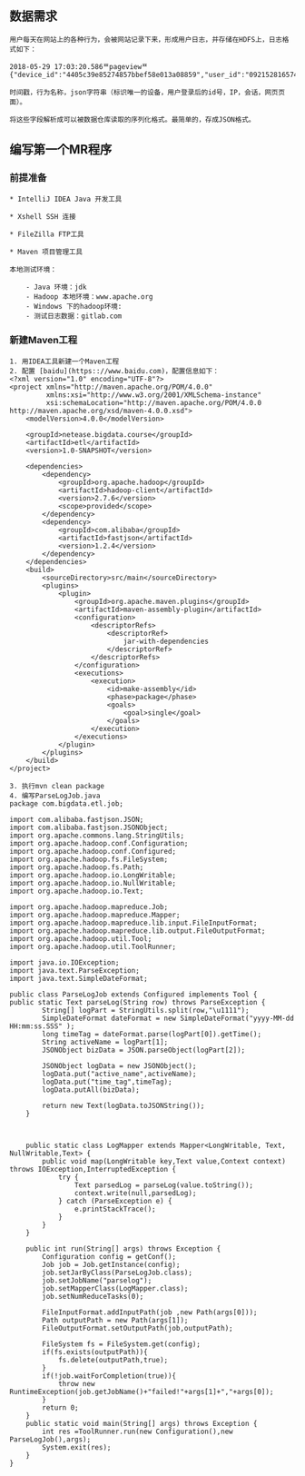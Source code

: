 ## 数据需求

	用户每天在网站上的各种行为，会被网站记录下来，形成用户日志，并存储在HDFS上，日志格式如下：

```
2018-05-29 17:03:20.586ᄑpageviewᄑ{"device_id":"4405c39e85274857bbef58e013a08859","user_id":"0921528165741295","ip":"61.53.69.195","session_id":"9d6dc377216249e4a8f33a44eef7576d","req_url":"http://www.bigdataclass.com/my/0921528165741295"}
```
	
	时间戳，行为名称，json字符串（标识唯一的设备，用户登录后的id号，IP，会话，网页页面）。

	将这些字段解析成可以被数据仓库读取的序列化格式。最简单的，存成JSON格式。 

## 编写第一个MR程序

### 前提准备

	* IntelliJ IDEA Java 开发工具

	* Xshell SSH 连接

	* FileZilla FTP工具

	* Maven 项目管理工具
	
	本地测试环境：
	
		- Java 环境：jdk
		- Hadoop 本地环境：www.apache.org
		- Windows 下的hadoop环境: 
		- 测试日志数据：gitlab.com


### 新建Maven工程

	1. 用IDEA工具新建一个Maven工程
	2. 配置 [baidu](https:://www.baidu.com)，配置信息如下：
	<?xml version="1.0" encoding="UTF-8"?>
	<project xmlns="http://maven.apache.org/POM/4.0.0"
	         xmlns:xsi="http://www.w3.org/2001/XMLSchema-instance"
	         xsi:schemaLocation="http://maven.apache.org/POM/4.0.0 http://maven.apache.org/xsd/maven-4.0.0.xsd">
	    <modelVersion>4.0.0</modelVersion>
	
	    <groupId>netease.bigdata.course</groupId>
	    <artifactId>etl</artifactId>
	    <version>1.0-SNAPSHOT</version>
	
	    <dependencies>
	        <dependency>
	            <groupId>org.apache.hadoop</groupId>
	            <artifactId>hadoop-client</artifactId>
	            <version>2.7.6</version>
	            <scope>provided</scope>
	        </dependency>
	        <dependency>
	            <groupId>com.alibaba</groupId>
	            <artifactId>fastjson</artifactId>
	            <version>1.2.4</version>
	        </dependency>
	    </dependencies>
	    <build>
	        <sourceDirectory>src/main</sourceDirectory>
	        <plugins>
	            <plugin>
	                <groupId>org.apache.maven.plugins</groupId>
	                <artifactId>maven-assembly-plugin</artifactId>
	                <configuration>
	                    <descriptorRefs>
	                        <descriptorRef>
	                            jar-with-dependencies
	                        </descriptorRef>
	                    </descriptorRefs>
	                </configuration>
	                <executions>
	                    <execution>
	                        <id>make-assembly</id>
	                        <phase>package</phase>
	                        <goals>
	                            <goal>single</goal>
	                        </goals>
	                    </execution>
	                </executions>
	            </plugin>
	        </plugins>
	    </build>
	</project>

	3. 执行mvn clean package
	4. 编写ParseLogJob.java
	package com.bigdata.etl.job;
	
	import com.alibaba.fastjson.JSON;
	import com.alibaba.fastjson.JSONObject;
	import org.apache.commons.lang.StringUtils;
	import org.apache.hadoop.conf.Configuration;
	import org.apache.hadoop.conf.Configured;
	import org.apache.hadoop.fs.FileSystem;
	import org.apache.hadoop.fs.Path;
	import org.apache.hadoop.io.LongWritable;
	import org.apache.hadoop.io.NullWritable;
	import org.apache.hadoop.io.Text;
	
	import org.apache.hadoop.mapreduce.Job;
	import org.apache.hadoop.mapreduce.Mapper;
	import org.apache.hadoop.mapreduce.lib.input.FileInputFormat;
	import org.apache.hadoop.mapreduce.lib.output.FileOutputFormat;
	import org.apache.hadoop.util.Tool;
	import org.apache.hadoop.util.ToolRunner;
	
	import java.io.IOException;
	import java.text.ParseException;
	import java.text.SimpleDateFormat;
	
	public class ParseLogJob extends Configured implements Tool {
    public static Text parseLog(String row) throws ParseException {
	        String[] logPart = StringUtils.split(row,"\u1111");
	        SimpleDateFormat dateFormat = new SimpleDateFormat("yyyy-MM-dd HH:mm:ss.SSS" );
	        long timeTag = dateFormat.parse(logPart[0]).getTime();
	        String activeName = logPart[1];
	        JSONObject bizData = JSON.parseObject(logPart[2]);
	
	        JSONObject logData = new JSONObject();
	        logData.put("active_name",activeName);
	        logData.put("time_tag",timeTag);
	        logData.putAll(bizData);
	
	        return new Text(logData.toJSONString());
	    }
	
	
	
	    public static class LogMapper extends Mapper<LongWritable, Text, NullWritable,Text> {
	        public void map(LongWritable key,Text value,Context context) throws IOException,InterruptedException {
	            try {
	                Text parsedLog = parseLog(value.toString());
	                context.write(null,parsedLog);
	            } catch (ParseException e) {
	                e.printStackTrace();
	            }
	        }
	    }
	
	    public int run(String[] args) throws Exception {
	        Configuration config = getConf();
	        Job job = Job.getInstance(config);
	        job.setJarByClass(ParseLogJob.class);
	        job.setJobName("parselog");
	        job.setMapperClass(LogMapper.class);
	        job.setNumReduceTasks(0);
	
	        FileInputFormat.addInputPath(job ,new Path(args[0]));
	        Path outputPath = new Path(args[1]);
	        FileOutputFormat.setOutputPath(job,outputPath);
	
	        FileSystem fs = FileSystem.get(config);
	        if(fs.exists(outputPath)){
	            fs.delete(outputPath,true);
	        }
	        if(!job.waitForCompletion(true)){
	            throw new RuntimeException(job.getJobName()+"failed!"+args[1]+","+args[0]);
	        }
	        return 0;
	    }
	    public static void main(String[] args) throws Exception {
	        int res =ToolRunner.run(new Configuration(),new ParseLogJob(),args);
	        System.exit(res);
	    }
	}
